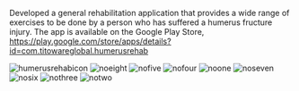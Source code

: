 Developed a general rehabilitation application that provides a wide range of exercises to be done by a person who has suffered a humerus fructure injury.
 The app is available on the Google Play Store, https://play.google.com/store/apps/details?id=com.titowareglobal.humerusrehab


![humerusrehabicon](https://user-images.githubusercontent.com/46360191/111186531-c8d96100-85bb-11eb-8222-5713b79a9035.png)
![noeight](https://user-images.githubusercontent.com/46360191/111186535-caa32480-85bb-11eb-8b6e-df1140de14f8.png)
![nofive](https://user-images.githubusercontent.com/46360191/111186540-caa32480-85bb-11eb-8c29-1e233ec32ab7.png)
![nofour](https://user-images.githubusercontent.com/46360191/111186542-cb3bbb00-85bb-11eb-89c2-dd133e92e3b7.png)
![noone](https://user-images.githubusercontent.com/46360191/111186544-cbd45180-85bb-11eb-84db-b90c761e9900.png)
![noseven](https://user-images.githubusercontent.com/46360191/111186547-cc6ce800-85bb-11eb-81cd-1d6812117e51.png)
![nosix](https://user-images.githubusercontent.com/46360191/111186549-cd057e80-85bb-11eb-8692-464d8061d65e.png)
![nothree](https://user-images.githubusercontent.com/46360191/111186554-cd9e1500-85bb-11eb-92eb-a4b1c0e9afb5.png)
![notwo](https://user-images.githubusercontent.com/46360191/111186557-ce36ab80-85bb-11eb-857f-e83702e22b06.png)
